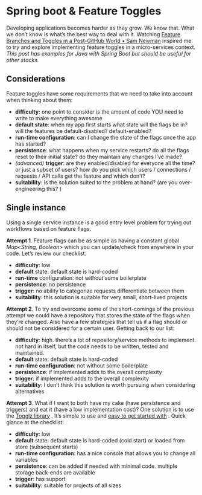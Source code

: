 # Spring boot & Feature Toggles

Developing applications becomes harder as they grow. We know that. What we don’t know is what’s the best way to deal with it. Watching [Feature Branches and Toggles in a Post-GitHub World • Sam Newman](https://www.youtube.com/watch?v=lqRQYEHAtpk) inspired me to try and explore implementing feature toggles in a micro-services context. *This post has examples for Java with Spring Boot but should be useful for other stacks.*

## Considerations

Feature toggles have some requirements that we need to take into account when thinking about them:

* **difficulty**: one point to consider is the amount of code YOU need to write to make everything awesome
* **default state**: when my app first starts what state will the flags be in? will the features be default-disabled? default-enabled?
* **run-time configuration**: can I change the state of the flags once the app has started?
* **persistence**: what happens when my service restarts? do all the flags reset to their initial state? do they maintain any changes I’ve made?
* *(advanced)* **trigger**: are they enabled/disabled for everyone all the time? or just a subset of users? how do you pick which users / connections / requests / API calls get the feature and which don’t?
* **suitability**: is the solution suited to the problem at hand? (are you over-engineering this? )

## Single instance

Using a single service instance is a good entry level problem for trying out workflows based on feature flags.

**Attempt 1**. Feature flags can be as simple as having a constant global *Map<String, Boolean>* which you can update/check from anywhere in your code. Let’s review our checklist:

* **difficulty**: low
* **default** state: default state is hard-coded
* **run-time** configuration: not without some boilerplate
* **persistence**: no persistence
* **trigger**: no ability to categorize requests differentiate between them
* **suitability**: this solution is suitable for very small, short-lived projects
    
**Attempt 2**. To try and overcome some of the short-comings of the previous attempt we could have a repository that stores the state of the flags when they’re changed. Also have a few strategies that tell us if a flag should or should not be considered for a certain user. Getting back to our list:

* **difficulty**: high. there’s a lot of repository/service methods to implement. not hard in itself, but the code needs to be written, tested and maintained.
* **default** state: default state is hard-coded
* **run-time configuration**: not without some boilerplate
* **persistence**: if implemented adds to the overall complexity
* **trigger**: if implemented adds to the overall complexity
* **suitability**: I don’t think this solution is worth pursuing when considering alternatives
 
**Attempt 3**. What if I want to both have my cake (have persistence and triggers) and eat it (have a low implementation cost)? One solution is to use the [Togglz library](https://www.togglz.org/) . It’s simple to use and [easy to get started with](https://www.togglz.org/documentation/overview.html) . Quick glance at the checklist:

* **difficulty**: low
* **default** state: default state is hard-coded (cold start) or loaded from store (subsequent starts)
* **run-time configuration**: has a nice console that allows you to change all variables
* **persistence**: can be added if needed with minimal code. multiple storage back-ends are available
* **trigger**: has support
* **suitability**: suitable for projects of all sizes

    